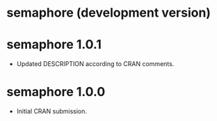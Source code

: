 # semaphore (development version)

# semaphore 1.0.1

* Updated DESCRIPTION according to CRAN comments.

# semaphore 1.0.0

* Initial CRAN submission.
